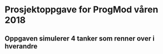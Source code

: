 # Prosjektoppgave for ProgMod våren 2018
## Oppgaven simulerer 4 tanker som renner over i hverandre
